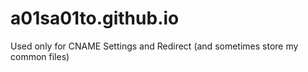 # a01sa01to.github.io
Used only for CNAME Settings and Redirect (and sometimes store my common files)
